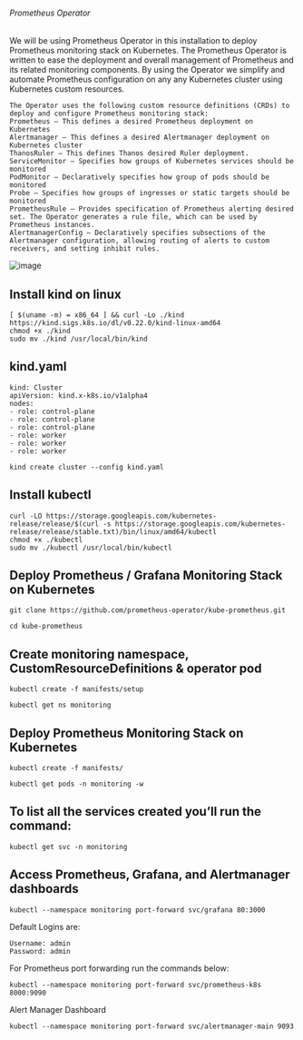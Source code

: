 ###### Prometheus Operator

We will be using Prometheus Operator in this installation to deploy Prometheus monitoring stack on Kubernetes. The Prometheus Operator is written to ease the deployment and overall management of Prometheus and its related monitoring components. 
By using the Operator we simplify and automate Prometheus configuration on any any Kubernetes cluster using Kubernetes custom resources.
```
The Operator uses the following custom resource definitions (CRDs) to deploy and configure Prometheus monitoring stack:
Prometheus – This defines a desired Prometheus deployment on Kubernetes
Alertmanager – This defines a desired Alertmanager deployment on Kubernetes cluster
ThanosRuler – This defines Thanos desired Ruler deployment.
ServiceMonitor – Specifies how groups of Kubernetes services should be monitored
PodMonitor – Declaratively specifies how group of pods should be monitored
Probe – Specifies how groups of ingresses or static targets should be monitored
PrometheusRule – Provides specification of Prometheus alerting desired set. The Operator generates a rule file, which can be used by Prometheus instances.
AlertmanagerConfig – Declaratively specifies subsections of the Alertmanager configuration, allowing routing of alerts to custom receivers, and setting inhibit rules.
```

![image](https://github.com/rkrath123/csm/assets/53966749/0fa20fd3-c18a-4de8-9fc8-9dff6e41b846)


Install kind on linux
-----------------------
```
[ $(uname -m) = x86_64 ] && curl -Lo ./kind https://kind.sigs.k8s.io/dl/v0.22.0/kind-linux-amd64
chmod +x ./kind
sudo mv ./kind /usr/local/bin/kind
```

kind.yaml
---------
```
kind: Cluster
apiVersion: kind.x-k8s.io/v1alpha4
nodes:
- role: control-plane
- role: control-plane
- role: control-plane
- role: worker
- role: worker
- role: worker
```
```
kind create cluster --config kind.yaml
``` 
 
Install kubectl 
--------------
```
curl -LO https://storage.googleapis.com/kubernetes-release/release/$(curl -s https://storage.googleapis.com/kubernetes-release/release/stable.txt)/bin/linux/amd64/kubectl
chmod +x ./kubectl
sudo mv ./kubectl /usr/local/bin/kubectl
```

Deploy Prometheus / Grafana Monitoring Stack on Kubernetes
----------------------------------------------------------

```
git clone https://github.com/prometheus-operator/kube-prometheus.git

```

```
cd kube-prometheus
```

Create monitoring namespace, CustomResourceDefinitions & operator pod
---------------------------------------------------------------------
```
kubectl create -f manifests/setup
```
```
kubectl get ns monitoring
```


Deploy Prometheus Monitoring Stack on Kubernetes
------------------------------------------------

```
kubectl create -f manifests/
```

```
kubectl get pods -n monitoring -w
```

To list all the services created you’ll run the command:
---------------------------------------------------------
```
kubectl get svc -n monitoring
```

Access Prometheus, Grafana, and Alertmanager dashboards
--------------------------------------------------------

```
kubectl --namespace monitoring port-forward svc/grafana 80:3000
```

Default Logins are:
```
Username: admin
Password: admin
```

For Prometheus port forwarding run the commands below:
```
kubectl --namespace monitoring port-forward svc/prometheus-k8s 8000:9090
```


Alert Manager Dashboard

```
kubectl --namespace monitoring port-forward svc/alertmanager-main 9093

```

